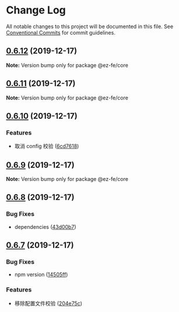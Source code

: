 # Change Log

All notable changes to this project will be documented in this file.
See [Conventional Commits](https://conventionalcommits.org) for commit guidelines.

## [0.6.12](https://github.com/ez-fe/ez/compare/v0.6.11...v0.6.12) (2019-12-17)

**Note:** Version bump only for package @ez-fe/core





## [0.6.11](https://github.com/ez-fe/ez/compare/v0.6.10...v0.6.11) (2019-12-17)

**Note:** Version bump only for package @ez-fe/core





## [0.6.10](https://github.com/ez-fe/ez/compare/v0.6.9...v0.6.10) (2019-12-17)


### Features

* 取消 config 校验 ([6cd7618](https://github.com/ez-fe/ez/commit/6cd7618797dfa4b8459805e241727bd59adb990e))





## [0.6.9](https://github.com/ez-fe/ez/compare/v0.6.8...v0.6.9) (2019-12-17)

**Note:** Version bump only for package @ez-fe/core





## [0.6.8](https://github.com/ez-fe/ez/compare/v0.6.7...v0.6.8) (2019-12-17)


### Bug Fixes

* dependencies ([43d00b7](https://github.com/ez-fe/ez/commit/43d00b7eae9195431c819a26562700ed8540cf14))





## [0.6.7](https://github.com/ez-fe/ez/compare/v0.6.6...v0.6.7) (2019-12-17)


### Bug Fixes

* npm version ([14505ff](https://github.com/ez-fe/ez/commit/14505ff941516d5db995ab64025324fa710802e6))


### Features

* 移除配置文件校验 ([204e75c](https://github.com/ez-fe/ez/commit/204e75cdbd584372a761d3c9450ab8d129b818f3))
